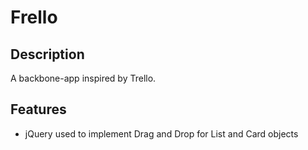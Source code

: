 # Frello

## Description

  A backbone-app inspired by Trello.

## Features
* jQuery used to implement Drag and Drop for List and Card objects
